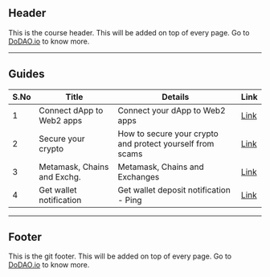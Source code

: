 ## Header
This is the course header. This will be added on top of every page. Go to [DoDAO.io](https://www.dodao.io) to know more.

---

## Guides

| S.No        | Title       |  Details  |  Link  |
| ----------- | ----------- |----------- | ----------- |
| 1      | Connect dApp to Web2 apps | Connect your dApp to Web2 apps |  [Link](generated/markdown/connect-dapp-to-web2-apps-grindery.md) |
 | 2      | Secure your crypto  | How to secure your crypto and protect yourself from scams |  [Link](generated/markdown/secure-your-crypto-grindery.md) |
 | 3      | Metamask, Chains and Exchg. | Metamask, Chains and Exchanges |  [Link](generated/markdown/metamask-chains-and-exchg-grindery.md) |
 | 4      |  Get wallet notification | Get wallet deposit notification - Ping |  [Link](generated/markdown/get-wallet-notification-grindery.md) |

---
## Footer
This is the git footer. This will be added on top of every page. Go to [DoDAO.io](https://www.dodao.io) to know more.
 